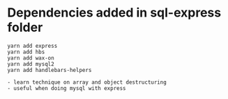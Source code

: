 # Dependencies added in sql-express folder

```
yarn add express
yarn add hbs
yarn add wax-on
yarn add mysql2
yarn add handlebars-helpers
```

```
- learn technique on array and object destructuring 
- useful when doing mysql with express
```